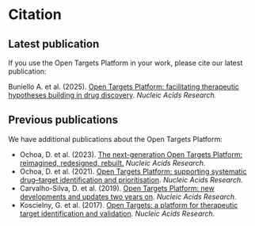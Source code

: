 # Citation

## Latest publication

If you use the Open Targets Platform in your work, please cite our latest publication:

Buniello A. et al. (2025). [Open Targets Platform: facilitating therapeutic hypotheses building in drug discovery](https://academic.oup.com/nar/article/53/D1/D1467/7917960). _Nucleic Acids Research._

## Previous publications

We have additional publications about the Open Targets Platform:

* Ochoa, D. et al. (2023). [The next-generation Open Targets Platform: reimagined, redesigned, rebuilt.](https://academic.oup.com/nar/advance-article/doi/10.1093/nar/gkac1046/6833237) _Nucleic Acids Research._
* Ochoa, D. et al. (2021). [Open Targets Platform: supporting systematic drug–target identification and prioritisation](https://doi.org/10.1093/nar/gkaa1027). _Nucleic Acids Research._
* Carvalho-Silva, D. et al. (2019). [Open Targets Platform: new developments and updates two years on](https://doi.org/10.1093/nar/gky1133). _Nucleic Acids Research_.
* Koscielny, G. et al. (2017). [Open Targets: a platform for therapeutic target identification and validation](https://doi.org/10.1093/nar/gkw1055). _Nucleic Acids Research._

